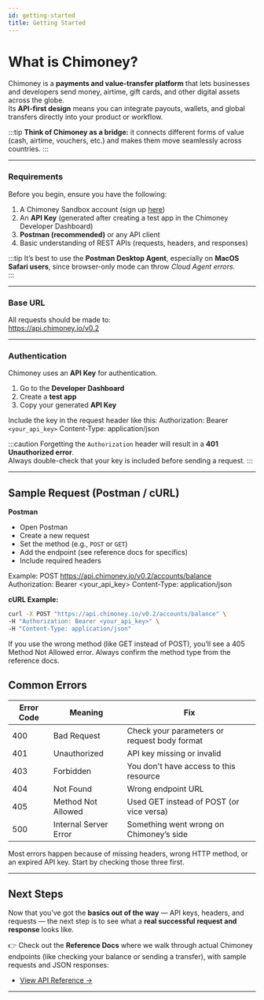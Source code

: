 ```yaml
---
id: getting-started
title: Getting Started 
--- 
```



# What is Chimoney?  
Chimoney is a **payments and value-transfer platform** that lets businesses and developers send money, airtime, gift cards, and other digital assets across the globe.  
Its **API-first design** means you can integrate payouts, wallets, and global transfers directly into your product or workflow.  

:::tip
**Think of Chimoney as a bridge:** it connects different forms of value (cash, airtime, vouchers, etc.) and makes them move seamlessly across countries.
::: 

---

### Requirements
Before you begin, ensure you have the following: 
1. A Chimoney Sandbox account (sign up [here](https://sandbox.chimoney.io))
2. An **API Key** (generated after creating a test app in the Chimoney Developer Dashboard)   
3. **Postman (recommended)** or any API client   
4. Basic understanding of REST APIs (requests, headers, and responses)

:::tip
It’s best to use the **Postman Desktop Agent**, especially on **MacOS Safari users**, since browser-only mode can throw *Cloud Agent errors*.  
::: 

---

### Base URL  
All requests should be made to:  
https://api.chimoney.io/v0.2

---

### Authentication
Chimoney uses an **API Key** for authentication.

1. Go to the **Developer Dashboard**  
2. Create a **test app**  
3. Copy your generated **API Key**  

Include the key in the request header like this:
Authorization: Bearer `<your_api_key>`
Content-Type: application/json

:::caution
Forgetting the `Authorization` header will result in a **401 Unauthorized error**.  
Always double-check that your key is included before sending a request.
:::

---

## Sample Request (Postman / cURL)

**Postman**  
- Open Postman  
- Create a new request  
- Set the method (e.g., `POST` or `GET`)  
- Add the endpoint (see reference docs for specifics)  
- Include required headers  

Example:
POST https://api.chimoney.io/v0.2/accounts/balance
Authorization: Bearer <your_api_key>
Content-Type: application/json

**cURL Example:**
```bash
curl -X POST "https://api.chimoney.io/v0.2/accounts/balance" \
-H "Authorization: Bearer <your_api_key>" \
-H "Content-Type: application/json"
```
If you use the wrong method (like GET instead of POST), you’ll see a 405 Method Not Allowed error.
Always confirm the method type from the reference docs.

## Common Errors
| Error Code | Meaning | Fix |
|------------|---------|-----|
| 400 | Bad Request | Check your parameters or request body format|
| 401 | Unauthorized | API key missing or invalid |
| 403 | Forbidden | You don't have access to this resource |
| 404 | Not Found | Wrong endpoint URL |
| 405 | Method Not Allowed | Used GET instead of POST (or vice versa) |
| 500 | Internal Server Error | Something went wrong on Chimoney’s side |

Most errors happen because of missing headers, wrong HTTP method, or an expired API key. Start by checking those three first.

---

## Next Steps

Now that you’ve got the **basics out of the way** — API keys, headers, and requests — the next step is to see what a **real successful request and response** looks like.  

👉 Check out the **Reference Docs** where we walk through actual Chimoney endpoints (like checking your balance or sending a transfer), with sample requests and JSON responses:

- [View API Reference →](./reference/get-balance.md)

---



